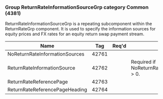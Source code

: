 ### Group ReturnRateInformationSourceGrp category Common (4381)

ReturnRateInformationSourceGrp is a repeating subcomponent within the ReturnRateGrp component. It is used to specify the information sources for equity prices and FX rates for an equity return swap payment stream.

| Name                           | Tag   | Req'd | Documentation                                          |
|--------------------------------|-------|----------|--------------------------------------------------------|
| NoReturnRateInformationSources | 42761 |       |                                                        |
| ReturnRateInformationSource    | 42762 |       | Required if NoReturnRateInformationSources(42761) > 0. |
| ReturnRateReferencePage        | 42763 |       |                                                        |
| ReturnRateReferencePageHeading | 42764 |       |                                                        |

